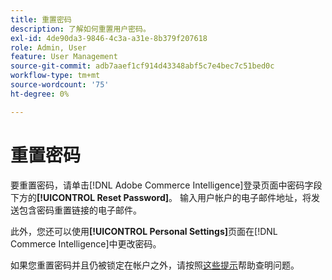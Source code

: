 ```yaml
---
title: 重置密码
description: 了解如何重置用户密码。
exl-id: 4de90da3-9846-4c3a-a31e-8b379f207618
role: Admin, User
feature: User Management
source-git-commit: adb7aaef1cf914d43348abf5c7e4bec7c51bed0c
workflow-type: tm+mt
source-wordcount: '75'
ht-degree: 0%

---
```


# 重置密码

要重置密码，请单击[!DNL Adobe Commerce Intelligence]登录页面中密码字段下方的&#x200B;**[!UICONTROL Reset Password]**。 输入用户帐户的电子邮件地址，将发送包含密码重置链接的电子邮件。

此外，您还可以使用&#x200B;**[!UICONTROL Personal Settings]**&#x200B;页面在[!DNL Commerce Intelligence]中更改密码。

如果您重置密码并且仍被锁定在帐户之外，请按照[这些提示](https://experienceleague.adobe.com/docs/commerce-knowledge-base/kb/troubleshooting/miscellaneous/troubleshooting-mbi-account-lockout.html)帮助查明问题。
